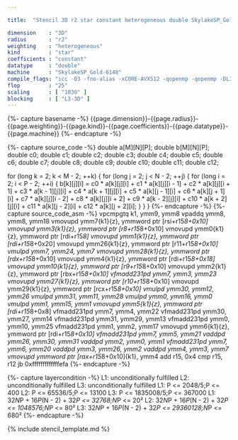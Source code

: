```yaml
---

title:  "Stencil 3D r2 star constant heterogeneous double SkylakeSP_Gold-6148"

dimension    : "3D"
radius       : "r2"
weighting    : "heterogeneous"
kind         : "star"
coefficients : "constant"
datatype     : "double"
machine      : "SkylakeSP_Gold-6148"
compile_flags: "icc -O3 -fno-alias -xCORE-AVX512 -qopenmp -qopenmp -DLIKWID_PERFMON -Ilikwid-4.3.3/include -Llikwid-4.3.3/lib -Iheaders/dummy.c stencil_compilable.c -o stencil -llikwid"
flop         : "25"
scaling      : [ "1030" ]
blocking     : [ "L3-3D" ]
---
```


{%- capture basename -%}
{{page.dimension}}-{{page.radius}}-{{page.weighting}}-{{page.kind}}-{{page.coefficients}}-{{page.datatype}}-{{page.machine}}
{%- endcapture -%}

{%- capture source_code -%}
double a[M][N][P];
double b[M][N][P];
double c0;
double c1;
double c2;
double c3;
double c4;
double c5;
double c6;
double c7;
double c8;
double c9;
double c10;
double c11;
double c12;

for (long k = 2; k < M - 2; ++k) {
  for (long j = 2; j < N - 2; ++j) {
    for (long i = 2; i < P - 2; ++i) {
      b[k][j][i] = c0 * a[k][j][i] + c1 * a[k][j][i - 1] +
                   c2 * a[k][j][i + 1] + c3 * a[k - 1][j][i] +
                   c4 * a[k + 1][j][i] + c5 * a[k][j - 1][i] +
                   c6 * a[k][j + 1][i] + c7 * a[k][j][i - 2] +
                   c8 * a[k][j][i + 2] + c9 * a[k - 2][j][i] +
                   c10 * a[k + 2][j][i] + c11 * a[k][j - 2][i] +
                   c12 * a[k][j + 2][i];
    }
  }
}
{%- endcapture -%}
{%- capture source_code_asm -%}
vpcmpgtq k1, ymm9, ymm8
vpaddq ymm8, ymm8, ymm18
vmovupd ymm7{k1}{z}, ymmword ptr [rsi+r15*8+0x10]
vmovupd ymm3{k1}{z}, ymmword ptr [r8+r15*8+0x10]
vmovupd ymm0{k1}{z}, ymmword ptr [rdi+r15*8]
vmovupd ymm1{k1}{z}, ymmword ptr [rdi+r15*8+0x20]
vmovupd ymm26{k1}{z}, ymmword ptr [r11+r15*8+0x10]
vmulpd ymm7, ymm24, ymm7
vmovupd ymm28{k1}{z}, ymmword ptr [rdx+r15*8+0x10]
vmovupd ymm4{k1}{z}, ymmword ptr [rdi+r15*8+0x18]
vmovupd ymm10{k1}{z}, ymmword ptr [r9+r15*8+0x10]
vmovupd ymm2{k1}{z}, ymmword ptr [rbx+r15*8+0x10]
vfmadd231pd ymm7, ymm3, ymm23
vmovupd ymm27{k1}{z}, ymmword ptr [r10+r15*8+0x10]
vmovupd ymm29{k1}{z}, ymmword ptr [rcx+r15*8+0x10]
vmulpd ymm30, ymm12, ymm26
vmulpd ymm31, ymm11, ymm28
vmulpd ymm0, ymm16, ymm0
vmulpd ymm1, ymm15, ymm1
vmovupd ymm5{k1}{z}, ymmword ptr [rdi+r15*8+0x8]
vfmadd231pd ymm7, ymm4, ymm22
vfmadd231pd ymm30, ymm27, ymm14
vfmadd231pd ymm31, ymm29, ymm13
vfmadd231pd ymm0, ymm10, ymm25
vfmadd231pd ymm1, ymm2, ymm17
vmovupd ymm6{k1}{z}, ymmword ptr [rdi+r15*8+0x10]
vfmadd231pd ymm7, ymm5, ymm21
vaddpd ymm26, ymm30, ymm31
vaddpd ymm2, ymm0, ymm1
vfmadd231pd ymm7, ymm6, ymm20
vaddpd ymm3, ymm26, ymm2
vaddpd ymm4, ymm3, ymm7
vmovupd ymmword ptr [rax+r15*8+0x10]{k1}, ymm4
add r15, 0x4
cmp r15, r12
jb 0xfffffffffffffefa
{%- endcapture -%}

{%- capture layercondition -%}
L1: unconditionally fulfilled
L2: unconditionally fulfilled
L3: unconditionally fulfilled
L1: P <= 2048/5;P <= 400
L2: P <= 65536/5;P <= 13100
L3: P <= 1835008/5;P <= 367000
L1: 32*N*P + 16*P*(N - 2) + 32*P <= 32768;N*P <= 20²
L2: 32*N*P + 16*P*(N - 2) + 32*P <= 1048576;N*P <= 80²
L3: 32*N*P + 16*P*(N - 2) + 32*P <= 29360128;N*P <= 680²
{%- endcapture -%}

{% include stencil_template.md %}
